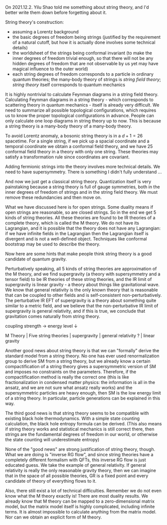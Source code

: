 On 2021.12.2. Yilu Shao told me something about string theory, and I'd better write them down before 
forgetting about it.

String theory's construction:
- assuming a Lorentz background
- the basic degrees of freedom being strings (justified by the requirement of a natural cutoff, but how it is
  actually done involves some technical details)
- the worldsheet of the strings being conformal invariant (to make the inner degrees of freedom trivial enough,
  so that there will not be any hidden degrees of freedom that are not observable by us yet may have magical
  influence to the outer world)
- each string degrees of freedom corresponds to a particle in ordinary quantum theories;
  the many-body theory of strings is *string field theory*; *string theory* itself corresponds to quantum mechanics

It is highly nontrivial to calculate Feynman diagrams in a string field theory. Calculating Feynman diagrams 
in a string theory - which corresponds to scattering theory in quantum mechanics - itself is already very 
difficult. We need to summarize all possible topological configurations, which requires us to know the proper
topological configurations in advance. People can only calculate one loop diagrams in string theory up to now.
This is because a string theory is a many-body theory of a many-body theory.

To avoid Lorentz anomaly, a bosonic string theory is in a $d+1=26$ spacetime. For a single string, if we pick up 
a spacial coordinate and a temporal coordinate we obtain a conformal field theory, and we have 25 conformal field 
theory in a theory with only one string. These theories may satisfy a transformation rule since coordinates are 
covariant.

Adding fermionic strings into the theory involves more technical details. We need to have supersymmetry. 
There is something I didn't fully understand ...

And now we just get a classical string theory. Quantization itself is very painstaking because a string theory 
is full of gauge symmetries, both in the inner degrees of freedom of strings and in the string field theory. 
We must remove these redundancies and then move on.

What we have discussed here is for open strings. Some duality means if open strings are reasonable, so are 
closed strings. So in the end we get 5 kinds of string theories. All these theories are found to be IR theories
of a complete theory, which is called the M theory. We do not have its Lagrangian, and it is possible that 
the theory does not have any Lagrangian: if we have infinite fields in the Lagrangian then the Lagrangian 
itself is divergent and is not a well-defined object. Techniques like conformal bootstrap may be used 
to describe the theory.

Now here are some hints that make people think string theory is a good candidate of quantum gravity. 

Perturbatively speaking, all 5 kinds of string theories are approximation of the M theory, 
and we find supergravity (a theory with supersymmetry and a tensor field) to be IR theories of these 
string theories, and the IR limit of supergravity is linear gravity - a theory about things like 
gravitational wave. We know that general relativity is the only known theory that is reasonable that 
can be coupled to other fields and is self-consistent non-perturbatively. The perturbative IR EFT of 
supergravity is a theory about something quite similar to a metric field, and we believe that the 
non-perturbative IR limit of supergravity is general relativity, and if this is true, we conclude that 
gravitation comes naturally from string theory.

 coupling strength → 
energy level ↓

M Theory
 |
Five string theories
 |
supergravity
 |                    general relativity ?
 |
linear gravity

Another good news about string theory is that we can "formally" derive the standard model from a string 
theory. No one has ever used renormalization group to derive SM from a string theory, but we already know
a certain compactification of a string theory gives a supersymmetric version of SM and imposes no constraints
on the parameters. Therefore, if the compactification method is really the correct one (this is like
fractionalization in condensed matter physics: the information is all in the ansatz, and we are not sure 
what ansatz really works) and the supersymmetric particles are heavy enough, then SM is the low energy limit
of a string theory. In particular, particle generations can be explained in this way.

The third good news is that string theory seems to be compatible with existing black hole thermodynamics.
With a simple state counting calculation, the black hole entropy formula can be derived. (This also 
means if string theory works and statistical mechanics is still correct there, then strings are the fundamental
degrees of freedom in our world, or otherwise the state counting will underestimate entropy)

None of the "good news" are strong justification of string theory, though. What we are doing is 
"inverse RG flow", and since string theories have a completely different formalism with QFTs,
this inverse RG flow is just educated guess. We take the example of general relativity. If general
relativity is really the only reasonable gravity theory, then we can imagine that in the space of 
all possible theories, GR is a fixed point and every candidate of theory of everything flows to it.

Also, there still exist a lot of technical difficulties. Remember we do not even know what the M theory 
exactly is! There are most duality results. We already know that M theory can be mapped to a zero-dimensional
matrix model, but the matrix model itself is highly complicated, including infinite terms. It is almost 
impossible to calculate anything from the matrix model. Nor can we obtain an explicit form of M theory.  